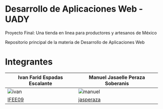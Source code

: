 # Desarrollo de Aplicaciones Web - UADY

Proyecto Final: Una tienda en linea para productores y artesanos de México

Repositorio principal de la materia de Desarrollo de Aplicaciones Web

# Integrantes
| Ivan Farid Espadas Escalante| Manuel Jasaelle Peraza Soberanis|
| ----- | ---- |
|![ivan](https://github.com/IFEE09/Desarrollo_Web/blob/main/Integrantes/Ivan.jpeg)|![manuel](https://github.com/IFEE09/Desarrollo_Web/blob/main/Integrantes/Manuel.jpeg)|
|[IFEE09](https://github.com/IFEE09)|[jasperaza](https://github.com/jasperaza)|
